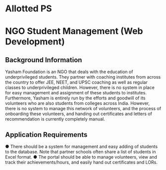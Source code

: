 # Allotted PS
# NGO Student Management (Web Development)
## Background Information
Yasham Foundation is an NGO that deals with the education of
underprivileged students. They partner with coaching institutes from
across the country to offer JEE, NEET, and UPSC coaching as well as regular
classes to underprivileged children. However, there is no system in place
for easy management and assignment of these students to institutes.<br/>
Furthermore, Yasham is entirely run by the efforts and goodwill of its
volunteers who are also students from colleges across India. However,
there is no system to manage this network of volunteers, and the process
of onboarding these volunteers, and handing out certificates and letters of
recommendation is currently completely manual.
## Application Requirements
● There should be a system for management and easy adding of
students to the database. Note that partner schools often share a list
of students in Excel format.
● The portal should be able to manage volunteers, view and track their
achievements/hours, and easily hand out certificates and LORs.
